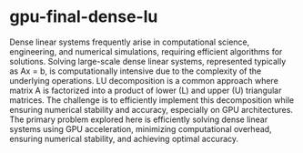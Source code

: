 # gpu-final-dense-lu
Dense linear systems frequently arise in computational science, engineering, and numerical simulations, requiring efficient algorithms for solutions. Solving large-scale dense linear systems, represented typically as Ax = b, is computationally intensive due to the complexity of the underlying operations. LU decomposition is a common approach where matrix A is factorized into a product of lower (L) and upper (U) triangular matrices. The challenge is to efficiently implement this decomposition while ensuring numerical stability and accuracy, especially on GPU architectures.
The primary problem explored here is efficiently solving dense linear systems using GPU acceleration, minimizing computational overhead, ensuring numerical stability, and achieving optimal accuracy.
